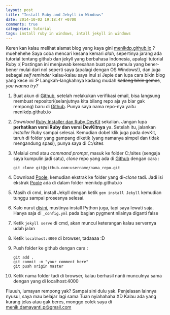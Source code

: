```yaml
---
layout: post
title: "Install Ruby and Jekyll in Windows"
date: 2014-10-02 19:18:47 +0700
comments: true
categories: tutorial
tags: install ruby in windows, intall jekyll in windows
---
```



Keren kan kalau melihat alamat blog yang kaya gini [menikdp.github.io][blogku] ? muehehehe Saya coba mencari kesana kemari *alah*, sepertinya jarang ada tutorial tentang github dan jekyll yang berbahasa Indonesia, apalagi tutorial Ruby :( Postingan ini menjawab keresahan buat para pemula yang bener-bener mulai dari nol seperti saya (apalagi dengan OS Windows!), dan juga sebagai *self reminder* kalau-kalau saya inul si Jepie dan lupa cara bikin blog yang kece ini :P Langkah-langkahnya kadang mudah <del>kadang bikin gemes</del>, *you wanna try?*

1. Buat akun di [Github][github], setelah melakukan verifikasi email, bisa langsung membuat repositori(selanjutnya kita bilang repo aja ya biar gak rempong) baru di [Github][github]. Punya saya nama repo-nya yaitu menikdp.github.io

2. *Download* [Ruby Installer dan Ruby DevKit][devkit] sekalian. Jangan lupa <b>perhatikan versi Ruby dan versi DevKitnya</b> ya. Setelah itu, jalankan *installer* Ruby sampai selesai. Kemudian dobel klik juga pada devKit, taruh di folder yang gampang diketik (yang namanya simpel dan tidak mengandung spasi), punya saya di C:/sites

3. Melalui cmd atau *command prompt*, masuk ke folder C:/sites (sengaja saya kumpulin jadi satu), *clone* repo yang ada di [Github][github] dengan cara : 

    <div class="highlight"><pre><code class="language-ruby" data-lang="ruby"><span class="nb">git clone git@github.com:username/nama_repo.git</span></code></pre></div>

4. Download [Poole][poole], kemudian ekstrak ke folder yang di-*clone* tadi. Jadi isi ekstrak [Poole][poole] ada di dalam folder menikdp.github.io
 
5. Masih di cmd, install Jekyll dengan ketik `gem install Jekyll` kemudian tunggu sampai prosesnya selesai. 

6. Kalo nurut [disini][winjekyll], mustinya install Python juga, tapi saya lewati saja. Hanya saja di `_config.yml` pada bagian pygment nilainya diganti false

7. Ketik `jekyll serve` di cmd, akan muncul keterangan kalau servernya udah jalan

8. Ketik `localhost:4000` di browser, tadaaaa :D

9. Push folder ke github dengan cara :
   
   <div class="highlight"><pre><code class="language-ruby" data-lang="ruby"><span class="nb">git add .<br>git commit -m "your comment here"<br>git push origin master
   </span></code></pre></div>

10. Ketik nama folder tadi di browser, kalau berhasil nanti munculnya sama dengan yang di localhost:4000


Fiuuuh, lumayan rempong yak? Sampai sini dulu yak. Penjelasan lainnya nyusul, saya mau belajar lagi sama Tuan nyiahahaha XD Kalau ada yang kurang jelas atau gak beres, monggo colek saya di menik.damayanti.p@gmail.com


[blogku]: http://menikdp.github.io
[github]: http://github.com
[poole]: https://github.com/poole/poole
[winjekyll]: http://jekyllrb.com/docs/installation/
[devkit]: http://rubyinstaller.org/downloads/
